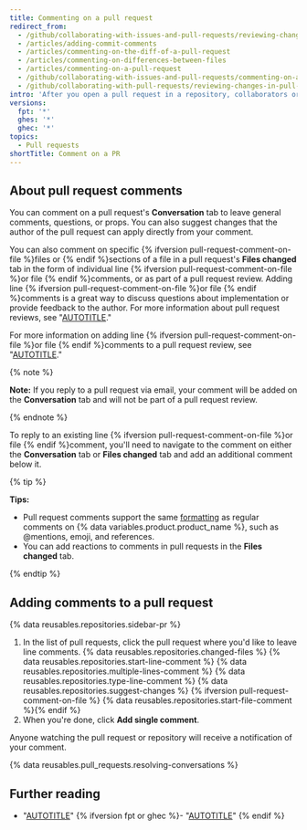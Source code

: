 ```yaml
---
title: Commenting on a pull request
redirect_from:
  - /github/collaborating-with-issues-and-pull-requests/reviewing-changes-in-pull-requests/commenting-on-a-pull-request
  - /articles/adding-commit-comments
  - /articles/commenting-on-the-diff-of-a-pull-request
  - /articles/commenting-on-differences-between-files
  - /articles/commenting-on-a-pull-request
  - /github/collaborating-with-issues-and-pull-requests/commenting-on-a-pull-request
  - /github/collaborating-with-pull-requests/reviewing-changes-in-pull-requests/commenting-on-a-pull-request
intro: 'After you open a pull request in a repository, collaborators or team members can comment on the comparison of files between the two specified branches, or leave general comments on the project as a whole.'
versions:
  fpt: '*'
  ghes: '*'
  ghec: '*'
topics:
  - Pull requests
shortTitle: Comment on a PR
---
```

## About pull request comments

You can comment on a pull request's **Conversation** tab to leave general comments, questions, or props. You can also suggest changes that the author of the pull request can apply directly from your comment.

You can also comment on specific {% ifversion pull-request-comment-on-file %}files or {% endif %}sections of a file in a pull request's **Files changed** tab in the form of individual line {% ifversion pull-request-comment-on-file %}or file {% endif %}comments, or as part of a pull request review. Adding line {% ifversion pull-request-comment-on-file %}or file {% endif %}comments is a great way to discuss questions about implementation or provide feedback to the author. For more information about pull request reviews, see "[AUTOTITLE](/pull-requests/collaborating-with-pull-requests/reviewing-changes-in-pull-requests/about-pull-request-reviews)."

For more information on adding line {% ifversion pull-request-comment-on-file %}or file {% endif %}comments to a pull request review, see "[AUTOTITLE](/pull-requests/collaborating-with-pull-requests/reviewing-changes-in-pull-requests/reviewing-proposed-changes-in-a-pull-request)."

{% note %}

**Note:** If you reply to a pull request via email, your comment will be added on the **Conversation** tab and will not be part of a pull request review.

{% endnote %}

To reply to an existing line {% ifversion pull-request-comment-on-file %}or file {% endif %}comment, you'll need to navigate to the comment on either the **Conversation** tab or **Files changed** tab and add an additional comment below it.

{% tip %}

**Tips:**
* Pull request comments support the same [formatting](/get-started/writing-on-github) as regular comments on {% data variables.product.product_name %}, such as @mentions, emoji, and references.
* You can add reactions to comments in pull requests in the **Files changed** tab.

{% endtip %}

## Adding comments to a pull request

{% data reusables.repositories.sidebar-pr %}
1. In the list of pull requests, click the pull request where you'd like to leave line comments.
{% data reusables.repositories.changed-files %}
{% data reusables.repositories.start-line-comment %}
{% data reusables.repositories.multiple-lines-comment %}
{% data reusables.repositories.type-line-comment %}
{% data reusables.repositories.suggest-changes %}
{% ifversion pull-request-comment-on-file %}
{% data reusables.repositories.start-file-comment %}{% endif %}
1. When you're done, click **Add single comment**.

Anyone watching the pull request or repository will receive a notification of your comment.

{% data reusables.pull_requests.resolving-conversations %}

## Further reading

* "[AUTOTITLE](/get-started/writing-on-github)"
{% ifversion fpt or ghec %}- "[AUTOTITLE](/communities/maintaining-your-safety-on-github/reporting-abuse-or-spam)"
{% endif %}
